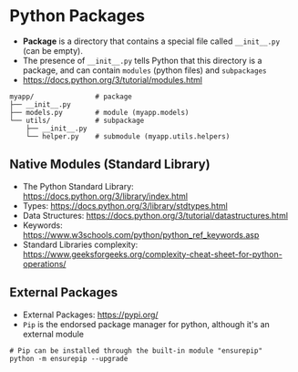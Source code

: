 # Python Packages

- **Package** is a directory that contains a special file called `__init__.py` (can be empty).
- The presence of `__init__.py` tells Python that this directory is a package, and can contain `modules` (python files) and `subpackages`
- <https://docs.python.org/3/tutorial/modules.html>

```shell
myapp/               # package
├── __init__.py
├── models.py        # module (myapp.models)
└── utils/           # subpackage
    ├── __init__.py
    └── helper.py    # submodule (myapp.utils.helpers)
```

## Native Modules (Standard Library)

- The Python Standard Library: <https://docs.python.org/3/library/index.html>
- Types: <https://docs.python.org/3/library/stdtypes.html>
- Data Structures: <https://docs.python.org/3/tutorial/datastructures.html>
- Keywords: <https://www.w3schools.com/python/python_ref_keywords.asp>
- Standard Libraries complexity: <https://www.geeksforgeeks.org/complexity-cheat-sheet-for-python-operations/>

## External Packages

- External Packages: <https://pypi.org/>
- `Pip` is the endorsed package manager for python, although it's an external module

```shell
# Pip can be installed through the built-in module "ensurepip"
python -m ensurepip --upgrade
```
